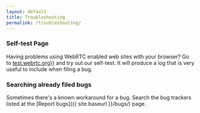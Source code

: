 ```yaml
---
layout: default
title: Troubleshooting
permalink: /troubleshooting/
---
```


### Self-test Page

Having problems using WebRTC enabled web sites with your browser? Go to
[test.webrtc.org}}](https://test.webrtc.org) and try out our self-test. It will produce a log
that is very useful to include when filing a bug.


### Searching already filed bugs

Sometimes there's a known workaround for a bug. Search the bug trackers listed
at the [Report bugs]({{ site.baseurl }}/bugs/) page.
